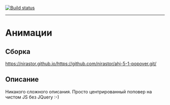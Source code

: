 
[![Build status](https://ci.appveyor.com/api/projects/status/0r78wjlg67foir5a?svg=true)](https://ci.appveyor.com/project/nirastor/ahj-5-1-popover)
***

# Анимации

## Сборка
https://nirastor.github.io/https://github.com/nirastor/ahj-5-1-popover.git/

## Описание
Никакого сложного описания. Просто центрированный поповер на чистом JS без JQuery :-)